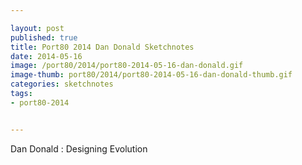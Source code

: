 ```yaml
---

layout: post
published: true
title: Port80 2014 Dan Donald Sketchnotes
date: 2014-05-16
image: /port80/2014/port80-2014-05-16-dan-donald.gif
image-thumb: port80/2014/port80-2014-05-16-dan-donald-thumb.gif
categories: sketchnotes
tags:
- port80-2014


---
```


Dan Donald : Designing Evolution